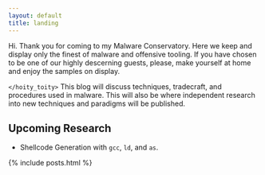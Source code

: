 ```yaml
---
layout: default
title: landing
---
```


Hi. Thank you for coming to my Malware Conservatory. Here we keep and display only the finest of malware and offensive tooling. If you have chosen to be one of our highly descerning guests, please, make yourself at home and enjoy the samples on display.


`</hoity_toity>` This blog will discuss techniques, tradecraft, and procedures used in malware. This will also be where independent research into new techniques and paradigms will be published.


## Upcoming Research

* Shellcode Generation with `gcc`, `ld`, and `as`.





{% include posts.html %}
